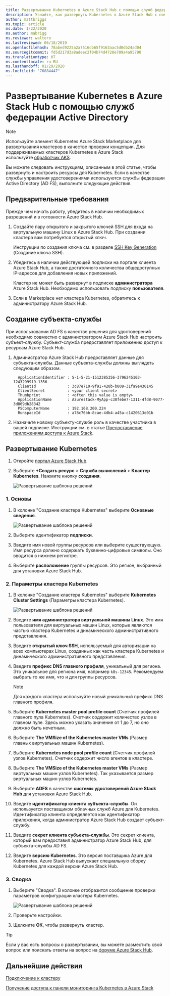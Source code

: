 ```yaml
---
title: Развертывание Kubernetes в Azure Stack Hub с помощью служб федерации Active Directory (AD FS)
description: Узнайте, как развернуть Kubernetes в Azure Stack Hub с помощью служб федерации Active Directory (AD FS).
author: mattbriggs
ms.topic: article
ms.date: 1/22/2020
ms.author: mabrigg
ms.reviewer: waltero
ms.lastreviewed: 06/18/2019
ms.openlocfilehash: 78abed9225a2a7516db65f9163aac5d0db24ad04
ms.sourcegitcommit: fd5d217d3a8adeec2f04b74d4728e709a4a95790
ms.translationtype: HT
ms.contentlocale: ru-RU
ms.lasthandoff: 01/29/2020
ms.locfileid: "76884447"
---
```

# <a name="deploy-kubernetes-to-azure-stack-hub-using-active-directory-federated-services"></a>Развертывание Kubernetes в Azure Stack Hub с помощью служб федерации Active Directory

> [!Note]  
> Используйте элемент Kubernetes Azure Stack Marketplace для развертывания кластеров в качестве проверки концепции. Для поддерживаемых кластеров Kubernetes в Azure Stack используйте [обработчик AKS](azure-stack-kubernetes-aks-engine-overview.md).

Вы можете следовать инструкциям, описанным в этой статье, чтобы развернуть и настроить ресурсы для Kubernetes. Если в качестве службы управления удостоверениями используются службы федерации Active Directory (AD FS), выполните следующие действия.

## <a name="prerequisites"></a>Предварительные требования 

Прежде чем начать работу, убедитесь в наличии необходимых разрешений и в готовности Azure Stack Hub.

1. Создайте пару открытого и закрытого ключей SSH для входа на виртуальную машину Linux в Azure Stack Hub. При создании кластера вам потребуется открытый ключ.

    Инструкции по создания ключа см. в разделе [SSH Key Generation](azure-stack-dev-start-howto-ssh-public-key.md) (Создание ключа SSH).

1. Убедитесь в наличии действующей подписки на портале клиента Azure Stack Hub, а также достаточного количества общедоступных IP-адресов для добавления новых приложений.

    Кластер не может быть развернут в подписке **администратора** Azure Stack Hub. Необходимо использовать подписку **пользователя**. 

1. Если в Marketplace нет кластера Kubernetes, обратитесь к администратору Azure Stack Hub.

## <a name="create-a-service-principal"></a>Создание субъекта-службы

При использовании AD FS в качестве решения для удостоверений необходимо совместно с администратором Azure Stack Hub настроить субъект-службу. Субъект-служба предоставляет приложению доступ к ресурсам Azure Stack Hub.

1. Администратор Azure Stack Hub предоставляет данные для субъекта-службы. Данные субъекта-службы должны выглядеть следующим образом.

     ```Text  
       ApplicationIdentifier : S-1-5-21-1512385356-3796245103-1243299919-1356
       ClientId              : 3c87e710-9f91-420b-b009-31fa9e430145
       ClientSecret          : <your client secret>
       Thumbprint            : <often this value is empty>
       ApplicationName       : Azurestack-MyApp-c30febe7-1311-4fd8-9077-3d869db28342
       PSComputerName        : 192.168.200.224
       RunspaceId            : a78c76bb-8cae-4db4-a45a-c1420613e01b
     ```

2. Назначьте новому субъекту-службе роль в качестве участника в вашей подписке. Инструкции см. в статье [Предоставление приложениям доступа к Azure Stack](../operator/azure-stack-add-users-adfs.md).

## <a name="deploy-kubernetes"></a>Развертывание Kubernetes

1. Откройте [портал Azure Stack Hub](https://portal.local.azurestack.external).

1. Выберите **+Создать ресурс** > **Служба вычислений** > **Кластер Kubernetes**. Нажмите кнопку **создания**.

    ![Развертывание шаблона решений](media/azure-stack-solution-template-kubernetes-deploy/01_kub_market_item.png)

### <a name="1-basics"></a>1. Основы

1. В колонке "Создание кластера Kubernetes" выберите **Основные сведения**.

    ![Развертывание шаблона решений](media/azure-stack-solution-template-kubernetes-deploy/02_kub_config_basic.png)

1. Выберите идентификатор **подписки**.

1. Введите имя новой группы ресурсов или выберите существующую. Имя ресурса должно содержать буквенно-цифровые символы. Оно вводится в нижнем регистре.

1. Выберите **расположение** группы ресурсов. Это регион, выбранный для установки Azure Stack Hub.

### <a name="2-kubernetes-cluster-settings"></a>2. Параметры кластера Kubernetes

1. В колонке "Создание кластера Kubernetes" выберите **Kubernetes Cluster Settings** (Параметры кластера Kubernetes).

    ![Развертывание шаблона решений](media/azure-stack-solution-template-kubernetes-deploy/03_kub_config_settings-adfs.png)

1. Введите **имя администратора виртуальной машины Linux**. Это имя пользователя для виртуальных машин Linux, которые являются частью кластера Kubernetes и динамического административного представления.

1. Введите **открытый ключ SSH**, используемый для авторизации на всех компьютерах Linux, созданных как часть кластера Kubernetes и динамического административного представления.

1. Введите **префикс DNS главного профиля**, уникальный для региона. Это уникальное для региона имя, например `k8s-12345`. Рекомендуем выбрать то же имя, что и для группы ресурсов.

    > [!Note]  
    > Для каждого кластера используйте новый уникальный префикс DNS главного профиля.

1. Выберите **Kubernetes master pool profile count** (Счетчик профилей главного пула Kubernetes). Счетчик содержит количество узлов в главном пуле. Здесь можно указать значение от 1 до 7, но оно должно быть нечетным.

1. Выберите **The VMSize of the Kubernetes master VMs** (Размер главных виртуальных машин Kubernetes).

1. Выберите **Kubernetes node pool profile count** (Счетчик профилей узлов Kubernetes). Счетчик содержит число агентов в кластере. 

1. Выберите **The VMSize of the Kubernetes master VMs** (Размер виртуальных машин узлов Kubernetes). Так указывается размер виртуальных машин узлов Kubernetes. 

1. Выберите **ADFS** в качестве **системы удостоверений Azure Stack Hub** для установки Azure Stack Hub.

1. Введите **идентификатор клиента субъекта-службы**. Он используется поставщиком облачных служб Azure для Kubernetes. Идентификатор клиента определяется как идентификатор приложения, когда администратор Azure Stack Hub создает субъект-службу.

1. Введите **секрет клиента субъекта-службы**. Это секрет клиента, который вам предоставил администратор Azure Stack Hub, для субъекта-службы AD FS.

1. Введите **версию Kubernetes**. Это версия поставщика Azure для Kubernetes. Azure Stack Hub выпускает специальную сборку Kubernetes для каждой версии Azure Stack Hub.

### <a name="3-summary"></a>3. Сводка

1. Выберите "Сводка". В колонке отобразится сообщение проверки параметров конфигурации кластера Kubernetes.

    ![Развертывание шаблона решений](media/azure-stack-solution-template-kubernetes-deploy/04_preview.png)

2. Проверьте настройки.

3. Щелкните **ОК**, чтобы развернуть кластер.

> [!TIP]  
>  Если у вас есть вопросы о развертывании, вы можете разместить свой вопрос или поискать ответы на вопрос на [форуме Azure Stack Hub](https://social.msdn.microsoft.com/Forums/azure/home?forum=azurestack). 

## <a name="next-steps"></a>Дальнейшие действия

[Подключение к кластеру](azure-stack-solution-template-kubernetes-deploy.md#connect-to-your-cluster)

[Получение доступа к панели мониторинга Kubernetes в Azure Stack](azure-stack-solution-template-kubernetes-dashboard.md)